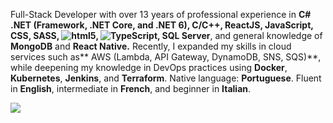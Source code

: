 Full-Stack Developer with over 13 years of professional experience in **C# .NET (Framework, .NET Core, and
.NET 6), C/C++, ReactJS, JavaScript, CSS, SASS, <img alt="html5" src="https://img.shields.io/badge/-HTML5-E34F26?style=flat-square&logo=html5&logoColor=white" />, <img alt="TypeScript" src="https://img.shields.io/badge/-TypeScript-007ACC?style=flat-square&logo=typescript&logoColor=white" />, SQL Server**, and general knowledge of **MongoDB**
and **React Native.**
Recently, I expanded my skills in cloud services such as** AWS (Lambda, API Gateway, DynamoDB, SNS, SQS)**,
while deepening my knowledge in DevOps practices using **Docker**, **Kubernetes**, **Jenkins**, and **Terraform**.
Native language: **Portuguese**. Fluent in **English**, intermediate in **French**, and beginner in **Italian**.

![](https://komarev.com/ghpvc/?username=kaiqueqg&color=1D1D1D)

<!--
**kaiqueqg/kaiqueqg** is a ✨ _special_ ✨ repository because its `README.md` (this file) appears on your GitHub profile.

Here are some ideas to get you started:

- 🔭 I’m currently working on ...
- 🌱 I’m currently learning ...
- 👯 I’m looking to collaborate on ...
- 🤔 I’m looking for help with ...
- 💬 Ask me about ...
- 📫 How to reach me: ...
- 😄 Pronouns: ...
- ⚡ Fun fact: ...
-->
